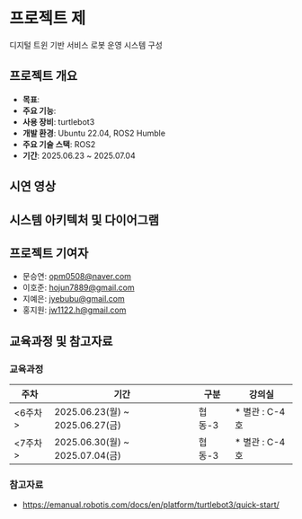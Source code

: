 # 프로젝트 제
디지털 트윈 기반 서비스 로봇 운영 시스템 구성

## 프로젝트 개요

- **목표**: 
- **주요 기능**: 
- **사용 장비**: turtlebot3
- **개발 환경**: Ubuntu 22.04, ROS2 Humble
- **주요 기술 스택**: ROS2
- **기간**: 2025.06.23 ~ 2025.07.04

## 시연 영상


<div align="center">


</div>

## 시스템 아키텍처 및 다이어그램

<div align="center">


</div>

## 프로젝트 기여자

- 문승연: opm0508@naver.com
- 이호준: hojun7889@gmail.com
- 지예은: jyebubu@gmail.com
- 홍지원: jw1122.h@gmail.com

## 교육과정 및 참고자료

### 교육과정

<div align="center">

| 주차 | 기간 | 구분 | 강의실 |
| --- | --- | --- | --- |
| <6주차> | 2025.06.23(월) ~ 2025.06.27(금) | 협동-3 | * 별관 : C-4호 |
| <7주차> | 2025.06.30(월) ~ 2025.07.04(금) | 협동-3 | * 별관 : C-4호 |



</div>

### 참고자료

- https://emanual.robotis.com/docs/en/platform/turtlebot3/quick-start/
